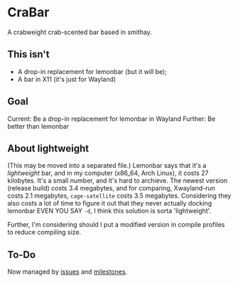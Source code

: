 # CraBar
A crabweight crab-scented bar based in smithay.

## This isn't
- A drop-in replacement for lemonbar (but it will be);
- A bar in X11 (it's just for Wayland)

## Goal
Current: Be a drop-in replacement for lemonbar in Wayland
Further: Be better than lemonbar

## About lightweight
(This may be moved into a separated file.)
Lemonbar says that it's a *lightweight* bar,
and in my computer (x86_64, Arch Linux), it costs 27 kilobytes.
It's a small number, and it's hard to archieve.
The newest version (release build) costs 3.4 megabytes,
and for comparing, Xwayland-run costs 2.1 megabytes,
`cage-satellite` costs 3.5 megabytes.
Considering they also costs a lot of time to figure it out that
they never actually docking lemonbar EVEN YOU SAY `-d`,
I think this solution is sorta 'lightweight'.

Further, I'm considering should I put a modified version in compile profiles to reduce compiling size.

## To-Do

Now managed by [issues](https://github.com/GNUqb114514/CraBar/issues) and [milestones](https://github.com/GNUqb114514/CraBar/milestones).
